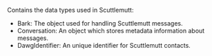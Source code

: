 Contains the data types used in Scuttlemutt:
- Bark:  The object used for handling Scuttlemutt messages.
- Conversation:  An object which stores metadata information about messages.
- DawgIdentifier:  An unique identifier for Scuttlemutt contacts.